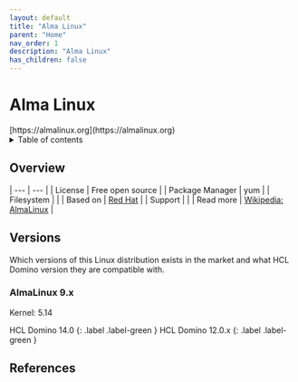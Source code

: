 ```yaml
---
layout: default
title: "Alma Linux"
parent: "Home"
nav_order: 1
description: "Alma Linux"
has_children: false
---
```

<h1>Alma Linux</h1>
[https://almalinux.org](https://almalinux.org)


<details close markdown="block">
  <summary>
    Table of contents
  </summary>
  {: .text-delta }
1. TOC
{:toc}
</details>

## Overview

| --- | --- |
| License         | Free open source |
| Package Manager | yum |
| Filesystem      |    |
| Based on        | [Red Hat](rhel.md)  |
| Support         |   |
| Read more       | [Wikipedia: AlmaLinux](https://en.wikipedia.org/wiki/AlmaLinux) |


## Versions
Which versions of this Linux distribution exists in the market and what HCL Domino version they are compatible with.

### AlmaLinux 9.x
Kernel: 5.14

HCL Domino 14.0 {: .label .label-green }
HCL Domino 12.0.x {: .label .label-green }



## References
